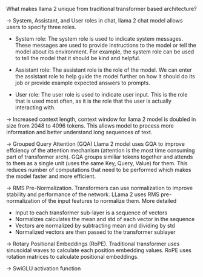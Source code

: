 What makes llama 2 unique from traditional transformer based architecture? 

-> System, Assistant, and User roles in chat, llama 2 chat model allows users to specify three roles.
 - System role: The system role is used to indicate system messages. These messages are used to provide instructions to the model or tell the model about its environment. For example, the system role can be used to tell the model that it should be kind and helpful. 

 - Assistant role: The assistant role is the role of the model. We can enter the assistant role to help guide the model further on how it should do its job or provide example expected answers to prompts.

 - User role: The user role is used to indicate user input. This is the role that is used most often, as it is the role that the user is actually interacting with.

-> Increased context length, context window for llama 2 model is doubled in size from 2048 to 4096 tokens. This allows model to process more information and better understand long sequences of text. 

-> Grouped Query Attention (GQA) Llama 2 model uses GQA to improve effciency of the attention mechanism (attention is the most time consuming part of transformer arch). GQA groups similiar tokens together and attends to them as a single unit (uses the same Key, Query, Value) for them. This reduces number of computations that need to be performed which makes the model faster and more efficient. 

-> RMS Pre-Normalization. Transformers can use normalization to improve stability and performance of the network. LLama 2 uses RMS pre-normalization of the input features to normalize them. More detailed 
- Input to each transformer sub-layer is a sequence of vectors 
- Normalizes calculates the mean and std of each vector in the sequence 
- Vectors are normalized by subtracting mean and dividing by std 
- Normalized vectors are then passed to the transformer sublayer 


-> Rotary Positional Embeddings (RoPE). Traditional transformer uses sinusoidal waves to calculate each position embedding values. RoPE uses rotation matrices to calculate positional embeddings. 


-> SwiGLU activation function


